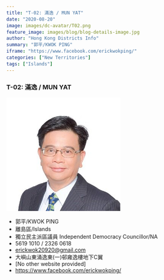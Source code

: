 ```yaml
---
title: "T-02: 滿逸 / MUN YAT"
date: "2020-08-20"
image: images/dc-avatar/T02.png
feature_image: images/blog/blog-details-image.jpg
author: "Hong Kong Districts Info"
summary: "郭平/KWOK PING"
iframe: "https://www.facebook.com/erickwokping/"
categories: ["New Territories"]
tags: ["Islands"]
---
```


### T-02: 滿逸 / MUN YAT  
![](/images/dc-avatar/T02.png)  

 - 郭平/KWOK PING  
 - 離島區/Islands  
 - 獨立民主派區議員 Independent Democracy Councillor/NA  
 - 5619 1010 / 2326 0618  
 - erickwok20920@gmail.com  
 - 大嶼山東涌逸東(一)邨雍逸樓地下C翼  
 - [No other website provided]  
 - https://www.facebook.com/erickwokping/
